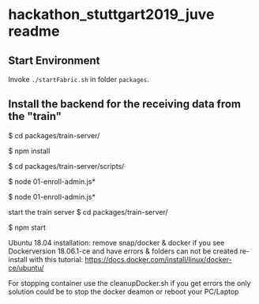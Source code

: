 # hackathon_stuttgart2019_juve readme

## Start Environment

Invoke `./startFabric.sh` in folder `packages`.

## Install the backend for the receiving data from the "train"
$ cd packages/train-server/

$ npm install

$ cd packages/train-server/scripts/

$ node 01-enroll-admin.js*

$ node 01-enroll-admin.js*

start the train server
$ cd packages/train-server/

$ npm start

Ubuntu 18.04 installation:
remove snap/docker & docker if you see Dockerversion 18.06.1-ce and have errors &  folders can not be created
re-install with this tutorial:
https://docs.docker.com/install/linux/docker-ce/ubuntu/

For stopping container use the cleanupDocker.sh if you get errors the only solution could be to stop the docker deamon or reboot your PC/Laptop
